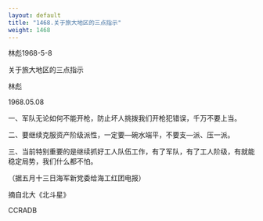 ```yaml
---
layout: default
title: "1468.关于旅大地区的三点指示"
weight: 1468
---
```


林彪1968-5-8

关于旅大地区的三点指示

林彪

1968.05.08

一、军队无论如何不能开枪，防止坏人挑拨我们开枪犯错误，千万不要上当。

二、要继续克服资产阶级派性，一定要—碗水端平，不要支—派、压一派。

三、当前特别重要的是继续抓好工人队伍工作，有了军队，有了工人阶级，有就能稳定局势，我们什么都不怕。

（据五月十三日海军新党委给海工红团电报）

摘自北大《北斗星》

CCRADB

